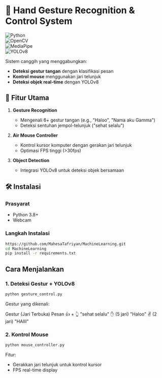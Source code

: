 # 🤖 Hand Gesture Recognition & Control System  
![Python](https://img.shields.io/badge/Python-3.8%2B-blue)  
![OpenCV](https://img.shields.io/badge/OpenCV-4.5%2B-green)  
![MediaPipe](https://img.shields.io/badge/MediaPipe-0.10%2B-orange)  
![YOLOv8](https://img.shields.io/badge/YOLOv8-8.0%2B-red)  

Sistem canggih yang menggabungkan:  
- **Deteksi gestur tangan** dengan klasifikasi pesan  
- **Kontrol mouse** menggunakan jari telunjuk  
- **Deteksi objek real-time** dengan YOLOv8  

## 🌟 Fitur Utama
1. **Gesture Recognition**  
   - Mengenali 6+ gestur tangan (e.g., "Haloo", "Nama aku Gamma")  
   - Deteksi sentuhan jempol-telunjuk ("sehat selalu")  

2. **Air Mouse Controller**  
   - Kontrol kursor komputer dengan gerakan jari telunjuk  
   - Optimasi FPS tinggi (>30fps)  

3. **Object Detection**  
   - Integrasi YOLOv8 untuk deteksi objek bersamaan  

## 🛠️ Instalasi
### Prasyarat
- Python 3.8+
- Webcam

### Langkah Instalasi
```bash
https://github.com/MahesaTafriyan/MachineLearning.git
cd MachineLearning
pip install -r requirements.txt
```

## Cara Menjalankan

### 1. Deteksi Gestur + YOLOv8
```bash
python gesture_control.py
```

Gestur yang dikenali:

Gestur (Jari Terbuka)	Pesan
👍 + 👆	"sehat selalu"
✋ (5 jari)	"Haloo"
✌️ (2 jari)	"HAIII"

### 2. Kontrol Mouse
```bash
python mouse_controller.py
```
Fitur:

- Gerakkan jari telunjuk untuk kontrol kursor
- FPS real-time display
